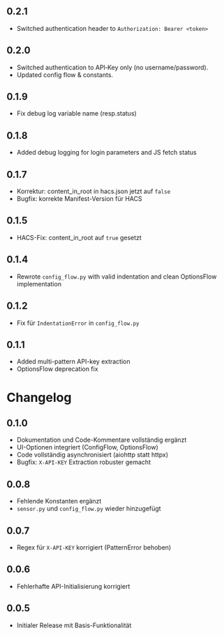 ## 0.2.1
* Switched authentication header to `Authorization: Bearer <token>`

## 0.2.0
* Switched authentication to API‑Key only (no username/password).
* Updated config flow & constants.

## 0.1.9
* Fix debug log variable name (resp.status)

## 0.1.8
* Added debug logging for login parameters and JS fetch status

## 0.1.7
* Korrektur: content_in_root in hacs.json jetzt auf `false`
* Bugfix: korrekte Manifest-Version für HACS

## 0.1.5
* HACS-Fix: content_in_root auf `true` gesetzt

## 0.1.4
* Rewrote `config_flow.py` with valid indentation and clean OptionsFlow implementation

## 0.1.2
* Fix für `IndentationError` in `config_flow.py`

## 0.1.1
* Added multi-pattern API-key extraction
* OptionsFlow deprecation fix

# Changelog

## 0.1.0
* Dokumentation und Code-Kommentare vollständig ergänzt
* UI-Optionen integriert (ConfigFlow, OptionsFlow)
* Code vollständig asynchronisiert (aiohttp statt httpx)
* Bugfix: `X-API-KEY` Extraction robuster gemacht

## 0.0.8
* Fehlende Konstanten ergänzt
* `sensor.py` und `config_flow.py` wieder hinzugefügt

## 0.0.7
* Regex für `X-API-KEY` korrigiert (PatternError behoben)

## 0.0.6
* Fehlerhafte API-Initialisierung korrigiert

## 0.0.5
* Initialer Release mit Basis-Funktionalität
